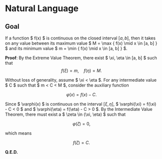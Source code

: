 # Natural Language

## Goal

If a function $ f(x) $ is continuous on the closed interval $[a, b]$, then it takes on any value between its maximum value $ M = \max \{ f(x) \mid x \in [a, b] \} $ and its minimum value $ m = \min \{ f(x) \mid x \in [a, b] \} $.

**Proof**: By the Extreme Value Theorem, there exist $ \xi, \eta \in [a, b] $ such that
$$
f(\xi) = m, \quad f(\eta) = M.
$$

Without loss of generality, assume $ \xi < \eta $. For any intermediate value $ C $ such that $ m < C < M $, consider the auxiliary function

$$
\varphi(x) = f(x) - C.
$$

Since $ \varphi(x) $ is continuous on the interval $[ \xi, \eta ]$, $ \varphi(\xi) = f(\xi) - C < 0 $ and $ \varphi(\eta) = f(\eta) - C > 0 $. By the Intermediate Value Theorem, there must exist a $ \zeta \in (\xi, \eta) $ such that

$$
\varphi(\zeta) = 0,
$$

which means

$$
f(\zeta) = C.
$$

**Q.E.D.**